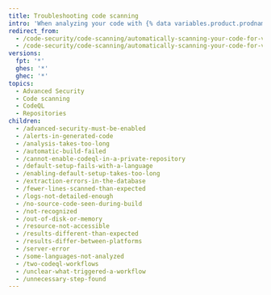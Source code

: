 ```yaml
---
title: Troubleshooting code scanning
intro: 'When analyzing your code with {% data variables.product.prodname_code_scanning %}, you may need to troubleshoot unexpected issues.'
redirect_from:
  - /code-security/code-scanning/automatically-scanning-your-code-for-vulnerabilities-and-errors/troubleshooting-your-default-setup-for-codeql
  - /code-security/code-scanning/automatically-scanning-your-code-for-vulnerabilities-and-errors/troubleshooting-the-codeql-workflow
versions:
  fpt: '*'
  ghes: '*'
  ghec: '*'
topics:
  - Advanced Security
  - Code scanning
  - CodeQL
  - Repositories
children:
  - /advanced-security-must-be-enabled
  - /alerts-in-generated-code
  - /analysis-takes-too-long
  - /automatic-build-failed
  - /cannot-enable-codeql-in-a-private-repository
  - /default-setup-fails-with-a-language
  - /enabling-default-setup-takes-too-long
  - /extraction-errors-in-the-database
  - /fewer-lines-scanned-than-expected
  - /logs-not-detailed-enough
  - /no-source-code-seen-during-build
  - /not-recognized
  - /out-of-disk-or-memory
  - /resource-not-accessible
  - /results-different-than-expected
  - /results-differ-between-platforms
  - /server-error
  - /some-languages-not-analyzed
  - /two-codeql-workflows
  - /unclear-what-triggered-a-workflow
  - /unnecessary-step-found
---
```

